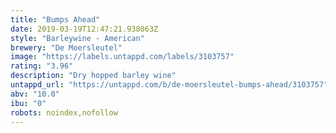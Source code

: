 ```yaml
---
title: "Bumps Ahead"
date: 2019-03-19T12:47:21.938063Z
style: "Barleywine - American"
brewery: "De Moersleutel"
image: "https://labels.untappd.com/labels/3103757"
rating: "3.96"
description: "Dry hopped barley wine"
untappd_url: "https://untappd.com/b/de-moersleutel-bumps-ahead/3103757"
abv: "10.0"
ibu: "0"
robots: noindex,nofollow
---
```


